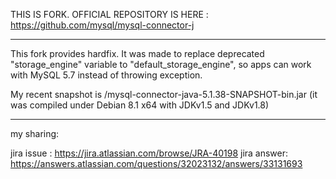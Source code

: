 THIS IS FORK. OFFICIAL REPOSITORY IS HERE : https://github.com/mysql/mysql-connector-j

---------

This fork provides hardfix. It was made to replace deprecated "storage_engine" variable to "default_storage_engine", so apps can work with MySQL 5.7 instead of throwing exception.

My recent snapshot is /mysql-connector-java-5.1.38-SNAPSHOT-bin.jar
(it was compiled under Debian 8.1 x64 with JDKv1.5 and JDKv1.8)

---------

my sharing:

jira issue : https://jira.atlassian.com/browse/JRA-40198
jira answer: https://answers.atlassian.com/questions/32023132/answers/33131693
